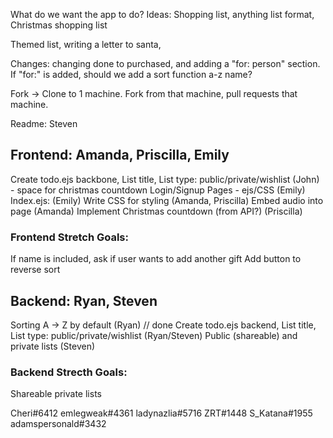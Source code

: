 What do we want the app to do?
Ideas: Shopping list, anything list format, Christmas shopping list

Themed list, writing a letter to santa, 

Changes: changing done to purchased, and adding a "for: person" section. If "for:" is added, should we add a sort function a-z name?

Fork -> Clone to 1 machine. Fork from that machine, pull requests that machine.

Readme: Steven

## Frontend: Amanda, Priscilla, Emily
Create todo.ejs backbone, List title,  List type: public/private/wishlist (John) - space for christmas countdown
Login/Signup Pages - ejs/CSS (Emily)
Index.ejs: (Emily)
Write CSS for styling (Amanda, Priscilla)
Embed audio into page (Amanda)
Implement Christmas countdown (from API?) (Priscilla)

### Frontend Stretch Goals:
If name is included, ask if user wants to add another gift
Add button to reverse sort

## Backend: Ryan, Steven
Sorting A -> Z by default (Ryan) // done
Create todo.ejs backend, List title,  List type: public/private/wishlist (Ryan/Steven)
Public (shareable) and private lists (Steven)


### Backend Strecth Goals:
Shareable private lists


Cheri#6412
emlegweak#4361
ladynazlia#5716
ZRT#1448
S_Katana#1955
adamspersonald#3432
